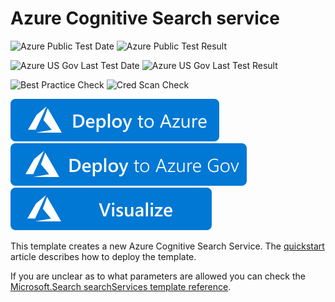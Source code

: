 # Azure Cognitive Search service

![Azure Public Test Date](https://azurequickstartsservice.blob.core.windows.net/badges/101-azure-search-create/PublicLastTestDate.svg)
![Azure Public Test Result](https://azurequickstartsservice.blob.core.windows.net/badges/101-azure-search-create/PublicDeployment.svg)

![Azure US Gov Last Test Date](https://azurequickstartsservice.blob.core.windows.net/badges/101-azure-search-create/FairfaxLastTestDate.svg)
![Azure US Gov Last Test Result](https://azurequickstartsservice.blob.core.windows.net/badges/101-azure-search-create/FairfaxDeployment.svg)

![Best Practice Check](https://azurequickstartsservice.blob.core.windows.net/badges/101-azure-search-create/BestPracticeResult.svg)
![Cred Scan Check](https://azurequickstartsservice.blob.core.windows.net/badges/101-azure-search-create/CredScanResult.svg)

[![Deploy To Azure](https://raw.githubusercontent.com/Azure/azure-quickstart-templates/master/1-CONTRIBUTION-GUIDE/images/deploytoazure.svg?sanitize=true)](https://portal.azure.com/#create/Microsoft.Template/uri/https%3A%2F%2Fraw.githubusercontent.com%2FAzure%2Fazure-quickstart-templates%2Fmaster%2F101-azure-search-create%2Fazuredeploy.json)
[![Deploy To Azure US Gov](https://raw.githubusercontent.com/Azure/azure-quickstart-templates/master/1-CONTRIBUTION-GUIDE/images/deploytoazuregov.svg?sanitize=true)](https://portal.azure.us/#create/Microsoft.Template/uri/https%3A%2F%2Fraw.githubusercontent.com%2FAzure%2Fazure-quickstart-templates%2Fmaster%2F101-azure-search-create%2Fazuredeploy.json)
[![Visualize](https://raw.githubusercontent.com/Azure/azure-quickstart-templates/master/1-CONTRIBUTION-GUIDE/images/visualizebutton.svg?sanitize=true)](http://armviz.io/#/?load=https%3A%2F%2Fraw.githubusercontent.com%2FAzure%2Fazure-quickstart-templates%2Fmaster%2F101-azure-search-create%2Fazuredeploy.json)

This template creates a new Azure Cognitive Search Service. The [quickstart](https://docs.microsoft.com/azure/search/search-get-started-arm) article describes how to deploy the template.

If you are unclear as to what parameters are allowed you can check the [Microsoft.Search searchServices template reference](https://docs.microsoft.com/azure/templates/Microsoft.Search/searchServices).
